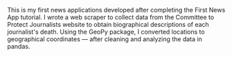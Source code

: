 This is my first news applications developed after completing the First News App tutorial. I wrote a web scraper to collect data from the Committee to Protect Journalists website to obtain biographical descriptions of each journalist's death. Using the GeoPy package, I converted locations to geographical coordinates — after cleaning and analyzing the data in pandas.